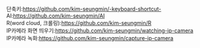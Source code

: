단축키:https://github.com/kim-seungmin/-keyboard-shortcut-   
AI:https://github.com/kim-seungmin/AI   
R(word cloud, 크롤링):https://github.com/kim-seungmin/R   
IP카메라 화면 띄우기:https://github.com/kim-seungmin/watching-ip-camera   
IP카메라 녹화:https://github.com/kim-seungmin/capture-ip-camera   

